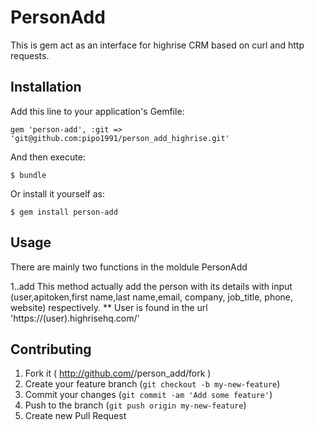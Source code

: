 # PersonAdd

This is gem act as an interface for highrise CRM based
on curl and http requests.

## Installation

Add this line to your application's Gemfile:

    gem 'person-add', :git => 'git@github.com:pipo1991/person_add_highrise.git'

And then execute:

    $ bundle

Or install it yourself as:

    $ gem install person-add

## Usage

There are mainly two functions in the moldule PersonAdd

1..add
This method actually add the person with its details with input
(user,apitoken,first name,last name,email, company, job_title, phone, website) respectively.
** User is found in the url 'https://(user).highrisehq.com/'

## Contributing

1. Fork it ( http://github.com/<my-github-username>/person_add/fork )
2. Create your feature branch (`git checkout -b my-new-feature`)
3. Commit your changes (`git commit -am 'Add some feature'`)
4. Push to the branch (`git push origin my-new-feature`)
5. Create new Pull Request
